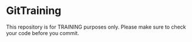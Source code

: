 # GitTraining

This repository is for TRAINING purposes only. 
Please make sure to check your code before you commit.

